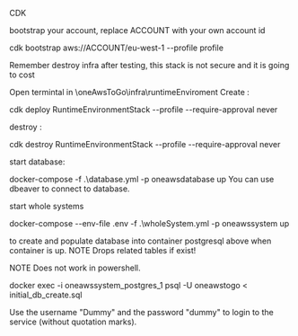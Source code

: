 
CDK

bootstrap your account, replace ACCOUNT with your own account id

cdk bootstrap aws://ACCOUNT/eu-west-1 --profile profile

Remember destroy infra after testing, this stack is not secure and it is going to cost

Open termintal in \oneAwsToGo\infra\runtimeEnviroment
Create :

cdk deploy RuntimeEnvironmentStack --profile <profile name> --require-approval never

destroy :

cdk destroy RuntimeEnvironmentStack --profile <profile name> --require-approval never

start database:

docker-compose -f .\database.yml -p oneawsdatabase up
You can use dbeaver to connect to database.

start whole systems

docker-compose --env-file .env -f .\wholeSystem.yml -p oneawssystem up

to create and populate database into container postgresql above when container is up. 
NOTE Drops related tables if exist!

NOTE Does not work in powershell.

docker exec -i oneawssystem_postgres_1 psql -U oneawstogo < initial_db_create.sql

Use the username "Dummy" and the password "dummy" to login to the service (without quotation marks).


